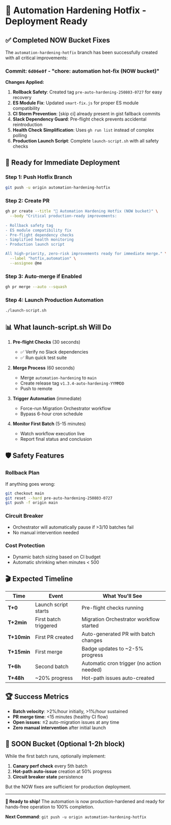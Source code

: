 # 🚀 Automation Hardening Hotfix - Deployment Ready

## ✅ Completed NOW Bucket Fixes

The `automation-hardening-hotfix` branch has been successfully created with all critical improvements:

### **Commit**: `6d06e0f` - "chore: automation hot‑fix (NOW bucket)"

**Changes Applied:**
1. **Rollback Safety**: Created tag `pre-auto-hardening-250803-0727` for easy recovery
2. **ES Module Fix**: Updated `smart-fix.js` for proper ES module compatibility
3. **CI Storm Prevention**: [skip ci] already present in gist fallback commits
4. **Slack Dependency Guard**: Pre-flight check prevents accidental reintroduction
5. **Health Check Simplification**: Uses `gh run list` instead of complex polling
6. **Production Launch Script**: Complete `launch-script.sh` with all safety checks

## 🎯 Ready for Immediate Deployment

### **Step 1: Push Hotfix Branch**
```bash
git push -u origin automation-hardening-hotfix
```

### **Step 2: Create PR**
```bash
gh pr create --title "🔧 Automation Hardening Hotfix (NOW bucket)" \
  --body "Critical production-ready improvements:
  
- Rollback safety tag
- ES module compatibility fix
- Pre-flight dependency checks
- Simplified health monitoring
- Production launch script

All high-priority, zero-risk improvements ready for immediate merge." \
  --label "hotfix,automation" \
  --assignee @me
```

### **Step 3: Auto-merge if Enabled**
```bash
gh pr merge --auto --squash
```

### **Step 4: Launch Production Automation**
```bash
./launch-script.sh
```

## 📊 What launch-script.sh Will Do

1. **Pre-flight Checks** (30 seconds)
   - ✅ Verify no Slack dependencies
   - ✅ Run quick test suite

2. **Merge Process** (60 seconds)
   - Merge `automation-hardening` to `main`
   - Create release tag `v1.3.4-auto-hardening-YYMMDD`
   - Push to remote

3. **Trigger Automation** (immediate)
   - Force-run Migration Orchestrator workflow
   - Bypass 6-hour cron schedule

4. **Monitor First Batch** (5-15 minutes)
   - Watch workflow execution live
   - Report final status and conclusion

## 🛡️ Safety Features

### **Rollback Plan**
If anything goes wrong:
```bash
git checkout main
git reset --hard pre-auto-hardening-250803-0727
git push -f origin main
```

### **Circuit Breaker**
- Orchestrator will automatically pause if >3/10 batches fail
- No manual intervention needed

### **Cost Protection**
- Dynamic batch sizing based on CI budget
- Automatic shrinking when minutes < 500

## 🎬 Expected Timeline

| Time | Event | What You'll See |
|------|-------|----------------|
| **T+0** | Launch script starts | Pre-flight checks running |
| **T+2min** | First batch triggered | Migration Orchestrator workflow started |
| **T+10min** | First PR created | Auto-generated PR with batch changes |
| **T+15min** | First merge | Badge updates to ~2-5% progress |
| **T+6h** | Second batch | Automatic cron trigger (no action needed) |
| **T+48h** | ~20% progress | Hot-path issues auto-created |

## 🏆 Success Metrics

- **Batch velocity**: >2%/hour initially, >1%/hour sustained
- **PR merge time**: <15 minutes (healthy CI flow)
- **Open issues**: ≤2 auto-migration issues at any time
- **Zero manual intervention** after initial launch

## 🔄 SOON Bucket (Optional 1-2h block)

While the first batch runs, optionally implement:
1. **Canary perf check** every 5th batch
2. **Hot-path auto-issue** creation at 50% progress
3. **Circuit breaker state** persistence

But the NOW fixes are sufficient for production deployment.

---

**🎉 Ready to ship!** The automation is now production-hardened and ready for hands-free operation to 100% completion.

**Next Command**: `git push -u origin automation-hardening-hotfix`
